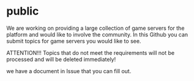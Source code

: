 # public
We are working on providing a large collection of game servers for the platform and would like to involve the community. In this Github you can submit topics for game servers you would like to see.

ATTENTION!!! Topics that do not meet the requirements will not be processed and will be deleted immediately!

we have a document in Issue that you can fill out.

